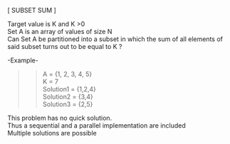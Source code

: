 [ SUBSET SUM ]  

 Target value is K and K >0  
 Set A is an array of values of size N  
 Can Set A be partitioned into a subset in which the sum of all elements of said
   subset turns out to be equal to K ?  


-Example-  
>> A = {1, 2, 3, 4, 5}  
>> K = 7  
>> Solution1 = {1,2,4}  
>> Solution2 = {3,4}  
>> Solution3 = {2,5}  


 This problem has no quick solution.  
 Thus a sequential and a parallel implementation are included  
 Multiple solutions are possible  

